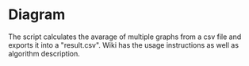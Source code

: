 # Diagram
The script calculates the avarage of multiple graphs from a csv file and exports it into a "result.csv". Wiki has the usage instructions as well as algorithm description.

